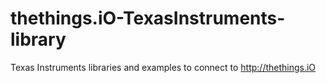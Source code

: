 # thethings.iO-TexasInstruments-library
Texas Instruments libraries and examples to connect to http://thethings.iO
